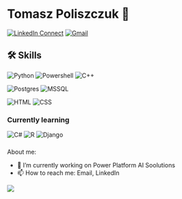 # Tomasz Poliszczuk 👋

[![LinkedIn Connect](https://img.shields.io/badge/%20-Connect-black?color=14171A&labelColor=212121&logo=linkedin&logoColor=ffffff)](https://www.linkedin.com/in/tomasz-poliszczuk-30137624a/)
[![Gmail](https://img.shields.io/badge/%20-Send%20Mail-black?color=14171A&labelColor=ef5350&logo=gmail&logoColor=ffffff)](mailto:gnoinskit@gmail.com?subject=From%20GitHub&body=Hi,%20there.%20Found%20you%20from%20GitHub.)


## 🛠️ Skills
![Python](https://img.shields.io/badge/Python-3776AB?style=for-the-badge&logo=python&logoColor=white)
![Powershell](https://img.shields.io/badge/Powershell-2CA5E0?style=for-the-badge&logo=powershell&logoColor=white)
![C++](https://img.shields.io/badge/c++-%2300599C.svg?style=for-the-badge&logo=c%2B%2B&logoColor=white)

![Postgres](https://img.shields.io/badge/PostgreSQL-316192?style=for-the-badge&logo=postgresql&logoColor=white)
![MSSQL](https://img.shields.io/badge/Microsoft_SQL_Server-CC2927?style=for-the-badge&logo=microsoft-sql-server&logoColor=white)


![HTML](https://img.shields.io/badge/HTML5-E34F26?style=for-the-badge&logo=html5&logoColor=white)
![CSS](https://img.shields.io/badge/CSS3-1572B6?style=for-the-badge&logo=css3&logoColor=white)




### Currently learning
![C#](https://img.shields.io/badge/C%23-239120?style=for-the-badge&logo=c-sharp&logoColor=white)
![R](https://img.shields.io/badge/R-276DC3?style=for-the-badge&logo=r&logoColor=white)
![Django](https://img.shields.io/badge/django-%23092E20.svg?style=for-the-badge&logo=django&logoColor=white)

###
About me:

- 🔭 I’m currently working on Power Platform AI Soolutions
- 📫 How to reach me: Email, LinkedIn


<a href="">
  <img align="center" src="https://github-readme-stats.vercel.app/api/top-langs/?username=tpoliszczuk&theme=blue-green"
</a>
